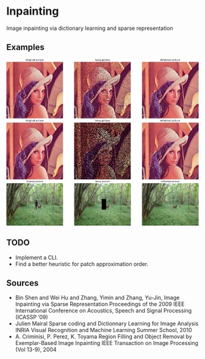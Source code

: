 # Inpainting
Image inpainting via dictionary learning and sparse representation


## Examples
<center>
  <img src="https://github.com/NicolasBizzozzero/Inpainting/blob/master/report/res/lena_color_512_0_1.png" alt="Example Lena 10%">
  <img src="https://github.com/NicolasBizzozzero/Inpainting/blob/master/report/res/lena_color_512_0_5.png" alt="Example Lena 50%">
  <img src="https://github.com/NicolasBizzozzero/Inpainting/blob/master/report/res/outdoor_parfait.png" alt="Example outdoor">
</center>

## TODO
* Implement a CLI.
* Find a better heuristic for patch approximation order.

## Sources
* Bin Shen and Wei Hu and Zhang, Yimin and Zhang, Yu-Jin, Image Inpainting via Sparse Representation Proceedings of the 2009 IEEE International Conference on Acoustics, Speech and Signal Processing (ICASSP ’09)
* Julien Mairal Sparse coding and Dictionnary Learning for Image Analysis INRIA Visual Recognition and Machine Learning Summer School, 2010
* A. Criminisi, P. Perez, K. Toyama Region Filling and Object Removal by Exemplar-Based Image Inpainting IEEE Transaction on Image Processing (Vol 13-9), 2004
